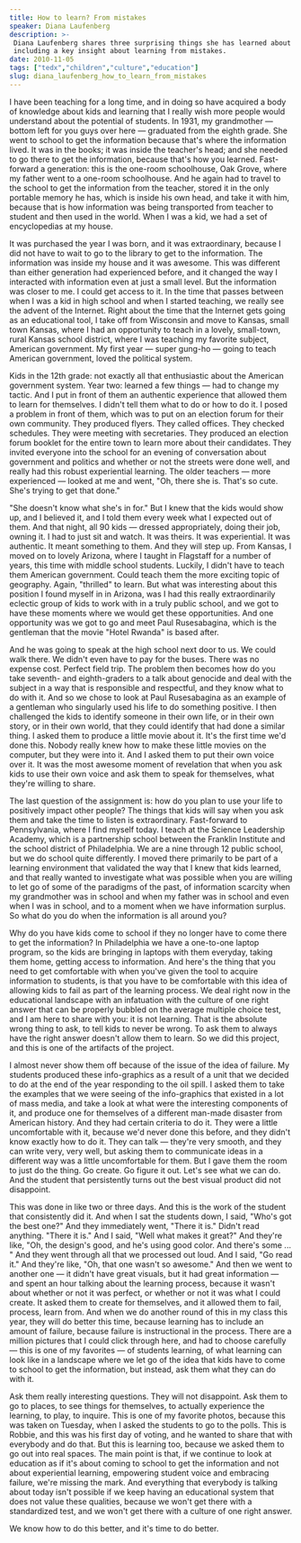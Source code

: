 ```yaml
---
title: How to learn? From mistakes
speaker: Diana Laufenberg
description: >-
 Diana Laufenberg shares three surprising things she has learned about teaching --
 including a key insight about learning from mistakes.
date: 2010-11-05
tags: ["tedx","children","culture","education"]
slug: diana_laufenberg_how_to_learn_from_mistakes
---
```


I have been teaching for a long time, and in doing so have acquired a body of knowledge
about kids and learning that I really wish more people would understand about the
potential of students. In 1931, my grandmother — bottom left for you guys over here —
graduated from the eighth grade. She went to school to get the information because that's
where the information lived. It was in the books; it was inside the teacher's head; and
she needed to go there to get the information, because that's how you learned.
Fast-forward a generation: this is the one-room schoolhouse, Oak Grove, where my father
went to a one-room schoolhouse. And he again had to travel to the school to get the
information from the teacher, stored it in the only portable memory he has, which is
inside his own head, and take it with him, because that is how information was being
transported from teacher to student and then used in the world. When I was a kid, we had a
set of encyclopedias at my house.

It was purchased the year I was born, and it was extraordinary, because I did not have to
wait to go to the library to get to the information. The information was inside my house
and it was awesome. This was different than either generation had experienced before, and
it changed the way I interacted with information even at just a small level. But the
information was closer to me. I could get access to it. In the time that passes between
when I was a kid in high school and when I started teaching, we really see the advent of
the Internet. Right about the time that the Internet gets going as an educational tool, I
take off from Wisconsin and move to Kansas, small town Kansas, where I had an opportunity
to teach in a lovely, small-town, rural Kansas school district, where I was teaching my
favorite subject, American government. My first year — super gung-ho — going to teach
American government, loved the political system.

Kids in the 12th grade: not exactly all that enthusiastic about the American government
system. Year two: learned a few things — had to change my tactic. And I put in front of
them an authentic experience that allowed them to learn for themselves. I didn't tell them
what to do or how to do it. I posed a problem in front of them, which was to put on an
election forum for their own community. They produced flyers. They called offices. They
checked schedules. They were meeting with secretaries. They produced an election forum
booklet for the entire town to learn more about their candidates. They invited everyone
into the school for an evening of conversation about government and politics and whether
or not the streets were done well, and really had this robust experiential learning. The
older teachers — more experienced — looked at me and went, "Oh, there she is. That's so
cute. She's trying to get that done." 

"She doesn't know what she's in for." But I knew that the kids would show up, and I
believed it, and I told them every week what I expected out of them. And that night, all
90 kids — dressed appropriately, doing their job, owning it. I had to just sit and watch.
It was theirs. It was experiential. It was authentic. It meant something to them. And they
will step up. From Kansas, I moved on to lovely Arizona, where I taught in Flagstaff for a
number of years, this time with middle school students. Luckily, I didn't have to teach
them American government. Could teach them the more exciting topic of geography. Again,
"thrilled" to learn. But what was interesting about this position I found myself in in
Arizona, was I had this really extraordinarily eclectic group of kids to work with in a
truly public school, and we got to have these moments where we would get these
opportunities. And one opportunity was we got to go and meet Paul Rusesabagina, which is
the gentleman that the movie "Hotel Rwanda" is based after.

And he was going to speak at the high school next door to us. We could walk there. We
didn't even have to pay for the buses. There was no expense cost. Perfect field trip. The
problem then becomes how do you take seventh- and eighth-graders to a talk about genocide
and deal with the subject in a way that is responsible and respectful, and they know what
to do with it. And so we chose to look at Paul Rusesabagina as an example of a gentleman
who singularly used his life to do something positive. I then challenged the kids to
identify someone in their own life, or in their own story, or in their own world, that
they could identify that had done a similar thing. I asked them to produce a little movie
about it. It's the first time we'd done this. Nobody really knew how to make these little
movies on the computer, but they were into it. And I asked them to put their own voice
over it. It was the most awesome moment of revelation that when you ask kids to use their
own voice and ask them to speak for themselves, what they're willing to
share.

The last question of the assignment is: how do you plan to use your life to positively
impact other people? The things that kids will say when you ask them and take the time to
listen is extraordinary. Fast-forward to Pennsylvania, where I find myself today. I teach
at the Science Leadership Academy, which is a partnership school between the Franklin
Institute and the school district of Philadelphia. We are a nine through 12 public school,
but we do school quite differently. I moved there primarily to be part of a learning
environment that validated the way that I knew that kids learned, and that really wanted
to investigate what was possible when you are willing to let go of some of the paradigms
of the past, of information scarcity when my grandmother was in school and when my father
was in school and even when I was in school, and to a moment when we have information
surplus. So what do you do when the information is all around you?

Why do you have kids come to school if they no longer have to come there to get the
information? In Philadelphia we have a one-to-one laptop program, so the kids are bringing
in laptops with them everyday, taking them home, getting access to information. And here's
the thing that you need to get comfortable with when you've given the tool to acquire
information to students, is that you have to be comfortable with this idea of allowing
kids to fail as part of the learning process. We deal right now in the educational
landscape with an infatuation with the culture of one right answer that can be properly
bubbled on the average multiple choice test, and I am here to share with you: it is not
learning. That is the absolute wrong thing to ask, to tell kids to never be wrong. To ask
them to always have the right answer doesn't allow them to learn. So we did this project,
and this is one of the artifacts of the project.

I almost never show them off because of the issue of the idea of failure. My students
produced these info-graphics as a result of a unit that we decided to do at the end of the
year responding to the oil spill. I asked them to take the examples that we were seeing of
the info-graphics that existed in a lot of mass media, and take a look at what were the
interesting components of it, and produce one for themselves of a different man-made
disaster from American history. And they had certain criteria to do it. They were a little
uncomfortable with it, because we'd never done this before, and they didn't know exactly
how to do it. They can talk — they're very smooth, and they can write very, very well, but
asking them to communicate ideas in a different way was a little uncomfortable for them.
But I gave them the room to just do the thing. Go create. Go figure it out. Let's see what
we can do. And the student that persistently turns out the best visual product did not
disappoint.

This was done in like two or three days. And this is the work of the student that
consistently did it. And when I sat the students down, I said, "Who's got the best one?"
And they immediately went, "There it is." Didn't read anything. "There it is." And I said,
"Well what makes it great?" And they're like, "Oh, the design's good, and he's using good
color. And there's some ... " And they went through all that we processed out loud. And I
said, "Go read it." And they're like, "Oh, that one wasn't so awesome." And then we went
to another one — it didn't have great visuals, but it had great information — and spent an
hour talking about the learning process, because it wasn't about whether or not it was
perfect, or whether or not it was what I could create. It asked them to create for
themselves, and it allowed them to fail, process, learn from. And when we do another round
of this in my class this year, they will do better this time, because learning has to
include an amount of failure, because failure is instructional in the process. There are a
million pictures that I could click through here, and had to choose carefully — this is
one of my favorites — of students learning, of what learning can look like in a landscape
where we let go of the idea that kids have to come to school to get the information, but
instead, ask them what they can do with it.

Ask them really interesting questions. They will not disappoint. Ask them to go to places,
to see things for themselves, to actually experience the learning, to play, to inquire.
This is one of my favorite photos, because this was taken on Tuesday, when I asked the
students to go to the polls. This is Robbie, and this was his first day of voting, and he
wanted to share that with everybody and do that. But this is learning too, because we
asked them to go out into real spaces. The main point is that, if we continue to look at
education as if it's about coming to school to get the information and not about
experiential learning, empowering student voice and embracing failure, we're missing the
mark. And everything that everybody is talking about today isn't possible if we keep
having an educational system that does not value these qualities, because we won't get
there with a standardized test, and we won't get there with a culture of one right
answer.

We know how to do this better, and it's time to do better.

<!--
ad_duration=3.33
event="TEDxMidAtlantic"
external_start_time=0
has_talk_citation=0
intro_duration=11.82
is_subtitle_required="False"
is_talk_featured="True"
language="en"
language_swap="False"
native_language="en"
number_of_related_talks=6
number_of_speakers=1
number_of_subtitled_videos=35
number_of_tags=4
number_of_talk_download_languages=37
number_of_talk_more_resources=1
number_of_talk_recommendations=0
number_of_talks_take_actions=0
post_ad_duration=0.83
published_timestamp="2010-12-15 16:42:00"
recording_date="2010-11-05"
speaker_description="Educator"
speaker_is_published=1
speaker_name="Diana Laufenberg"
talk_name="How to learn? From mistakes"
talks_tags=["tedx","children","culture","education"]
talks_take_action=[]
url_audio="https://download.ted.com/talks/DianaLaufenberg_2010X.mp3?apikey=acme-roadrunner"
url_photo_speaker="https://pe.tedcdn.com/images/ted/254dfaa1b21414a389cec1dcd77360bb1b3c5bf9_254x191.jpg"
url_photo_talk="https://pe.tedcdn.com/images/ted/5e5ffce52162fbe4c59cf923ab53adcd9e99587a_1600x1200.jpg"
url_webpage="https://www.ted.com/talks/diana_laufenberg_how_to_learn_from_mistakes"
video_type_name="TEDx Talk"
-->